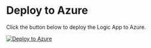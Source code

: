 # Deploy to Azure

Click the button below to deploy the Logic App to Azure.

[![Deploy to Azure](https://aka.ms/deploytoazurebutton)](https://portal.azure.com/#create/Microsoft.Template/uri/https%3A%2F%2Fraw.githubusercontent.com%2FUCDWraith%2Fazure_logic_apps%2Fmain%2Fdev-logic-msgraph-pagination-loop%2Ftemplate.json)
